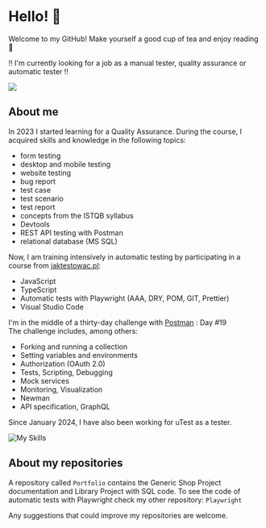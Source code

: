 # Hello! 👋

Welcome to my GitHub! Make yourself a good cup of tea and enjoy reading 🍵 

‼️ I'm currently looking for a job as a manual tester, quality assurance or automatic tester ‼️  

[<img src="https://img.shields.io/badge/LinkedIn-0077B5?style=for-the-badge&logo=linkedin&logoColor=white">](https://www.linkedin.com/in/martyna-kowalczyk-qa/)

## About me

In 2023 I started learning for a Quality Assurance. During the course, I acquired skills and knowledge in the following topics:
- form testing
- desktop and mobile testing
- website testing
- bug report
- test case
- test scenario
- test report
- concepts from the ISTQB syllabus
- Devtools
- REST API testing with Postman
- relational database (MS SQL)

Now, I am training intensively in automatic testing by participating in a course from [jaktestowac.pl](https://jaktestowac.pl/):
- JavaScript
- TypeScript
- Automatic tests with Playwright (AAA, DRY, POM, GIT, Prettier)
- Visual Studio Code

I'm in the middle of a thirty-day challenge with [Postman](https://quickstarts.postman.com/guide/30-days-of-postman/#0) : Day #19  
The challenge includes, among others:
- Forking and running a collection
- Setting variables and environments
- Authorization (OAuth 2.0)
- Tests, Scripting, Debugging
- Mock services
- Monitoring, Visualization
- Newman
- API specification, GraphQL

Since January 2024, I have also been working for uTest as a tester. 

![My Skills](https://skillicons.dev/icons?i=js,ts,nodejs,git,github,vscode,postman,discord)

## About my repositories

A repository called `Portfolio` contains the Generic Shop Project documentation and Library Project with SQL code.
To see the code of automatic tests with Playwright check my other repository: `Playwright`

Any suggestions that could improve my repositories are welcome.

